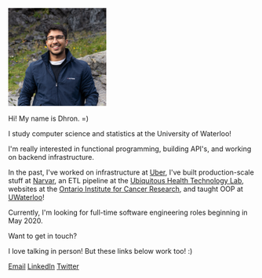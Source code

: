 <img class="id" src="dhron.jpg" width="200" height="200" />

Hi! My name is Dhron. =)

I study computer science and statistics at the University of Waterloo!

I'm really interested in functional programming, building API's, and working on backend infrastructure.

In the past, I've worked on infrastructure at [Uber](https://www.uber.com/info/atg/), I've built production-scale stuff at [Narvar](https://www.narvar.com), an ETL pipeline at the [Ubiquitous Health Technology Lab](https://uwaterloo.ca/ubiquitous-health-technology-lab/), websites at the [Ontario Institute for Cancer Research](https://oicr.on.ca/), and taught OOP at [UWaterloo](https://cs.uwaterloo.ca/)!

Currently, I'm looking for full-time software engineering roles beginning in May 2020.

Want to get in touch?

I love talking in person! But these links below work too! :)

[Email](mailto:dhron.joshi@hotmail.com) [LinkedIn](http://www.linkedin.com/in/dhron)  [Twitter](http://www.twitter.com/dhronj)

